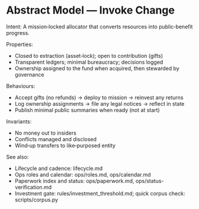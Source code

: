 # Abstract Model — Invoke Change

Intent: A mission‑locked allocator that converts resources into public‑benefit progress.

Properties:
- Closed to extraction (asset‑lock); open to contribution (gifts)
- Transparent ledgers; minimal bureaucracy; decisions logged
- Ownership assigned to the fund when acquired, then stewarded by governance

Behaviours:
- Accept gifts (no refunds) → deploy to mission → reinvest any returns
- Log ownership assignments → file any legal notices → reflect in state
- Publish minimal public summaries when ready (not at start)

Invariants:
- No money out to insiders
- Conflicts managed and disclosed
- Wind‑up transfers to like‑purposed entity

See also:
- Lifecycle and cadence: lifecycle.md
- Ops roles and calendar: ops/roles.md, ops/calendar.md
- Paperwork index and status: ops/paperwork.md, ops/status-verification.md
- Investment gate: rules/investment_threshold.md; quick corpus check: scripts/corpus.py

